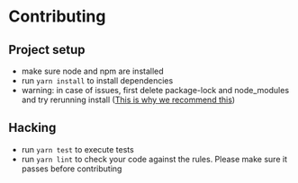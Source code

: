 # Contributing

## Project setup

- make sure node and npm are installed
- run `yarn install` to install dependencies
- warning: in case of issues, first delete package-lock and node_modules and try rerunning install ([This is why we recommend this](https://github.com/ipfs/js-ipfs/issues/1071#issuecomment-343726601))

## Hacking

- run `yarn test` to execute tests
- run `yarn lint` to check your code against the rules. Please make sure it passes before contributing
